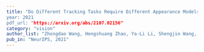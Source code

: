 ```yaml
---
title: "Do Different Tracking Tasks Require Different Appearance Models?”
year: 2021
pdf_url: "https://arxiv.org/abs/2107.02156"
category: "vision"
author_list: "Zhongdao Wang, Hengshuang Zhao, Ya-Li Li, Shengjin Wang, Philip H.S. Torr, Luca Bertinetto"
pub_in: "NeurIPS, 2021"
---
```

